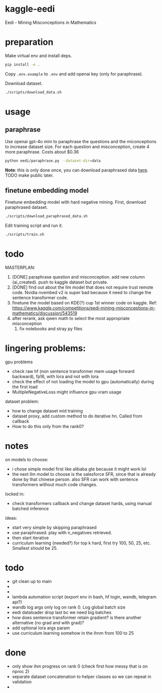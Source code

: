 # kaggle-eedi
Eedi - Mining Misconceptions in Mathematics

# preparation
Make virtual env and install deps.
```bash
pip install -e .
```
Copy `.env.example` to `.env` and add openai key (only for paraphrase).

Download dataset.
```bash
./scripts/download_data.sh
```

# usage
## paraphrase
Use openai gpt-4o mini to paraphrase the questions and the miconceptions to increase dataset size. For each question and misconception, create 4 more paraphrase. Costs about $0.36
```bash
python eedi/paraphrase.py --dataset-dir=data
```
**Note**: this is only done once, you can download paraphrased data [here](https://www.kaggle.com/datasets/evanarlian/eedi-paraphrased). TODO make public later.

## finetune embedding model
Finetune embedding model with hard negative mining. First, download paraphrased dataset.
```bash
./scripts/download_paraphrased_data.sh
```
Edit training script and run it.
```bash
./scripts/train.sh
```

# todo
MASTERPLAN:
1. [DONE] paraphrase question and misconception. add new column (ai_created). push to kaggle dataset but private.
2. [DONE] find out about the llm model that does not require trust remote code. Nvidia nvembed v2 is super bad because it need to change the sentence transformer code.
3. finetune the model based on KDE(?) cup 1st winner code on kaggle. Ref: https://www.kaggle.com/competitions/eedi-mining-misconceptions-in-mathematics/discussion/543519
4. after rerank, ask qwen math to select the most appropriate misconception
   1. fix notebooks and stray py files

# lingering problems:
gpu problems
* check raw hf (non sentence transformer mem usage forward backward), fp16, with lora and not with lora
* check the effect of not loading the model to gpu (automatically) during the first load
* MultipleNegativeLoss might influence gpu vram usage

dataset problem:
* how to change dataset mid training
* dataset proxy, add custom method to do iterative hn. Called from callback
* How to do this only from the rank0?
  

# notes
on models to choose:
* i chose simple model first like alibaba gte because it might work lol
* the next llm model to choose is the salesforce SFR, since that is already done by that chinese person. also SFR can work with sentence transformers without much code changes.

locked in:
* check transformers callback and change dataset hards, using manual batched inference


ideas:
* start very simple by skipping paraphrased
* use paraphrased. play with n_negatives retrieved.
* then start iterative
* curriculum learning (needed?) for top k hard, first try 100, 50, 25, etc. Smallest should be 25.

# todo
* git clean up to main
* 
* 
* lambda automation script (export env in bash, hf login, wandb, telegram api?)
* wandb log args only log on rank 0. Log global batch size
* eedi dataloader drop last bc we need big batches
* how does sentence transformer retain gradient? is there another alternative (no grad and with grad)?
* add optional lora args param
* use curriculum learning somehow in the ihnm from 100 to 25

# done
* only show ihm progress on rank 0 (check first how messy that is on nproc 2)
* separate dataset concatenation to helper classes so we can repeat in validation
* 